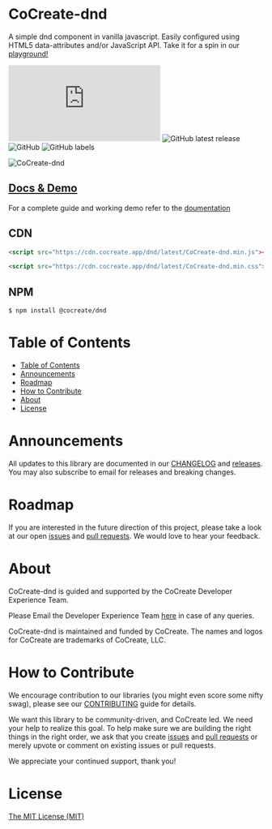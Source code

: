 # CoCreate-dnd

A simple dnd component in vanilla javascript. Easily configured using HTML5 data-attributes and/or JavaScript API. Take it for a spin in our [playground!](https://cocreate.app/docs/dnd)

![GitHub file size in bytes](https://img.shields.io/github/size/CoCreate-app/CoCreate-dnd/dist/CoCreate-dnd.min.js?label=minified%20size&style=for-the-badge)
![GitHub latest release](https://img.shields.io/github/v/release/CoCreate-app/CoCreate-dnd?style=for-the-badge)
![GitHub](https://img.shields.io/github/license/CoCreate-app/CoCreate-dnd?style=for-the-badge)
![GitHub labels](https://img.shields.io/github/labels/CoCreate-app/CoCreate-dnd/help%20wanted?style=for-the-badge)

![CoCreate-dnd](https://cdn.cocreate.app/docs/CoCreate-dnd.gif)

## [Docs & Demo](https://cocreate.app/docs/clone)

For a complete guide and working demo refer to the [doumentation](https://cocreate.app/docs/dnd)

## CDN

```html
<script src="https://cdn.cocreate.app/dnd/latest/CoCreate-dnd.min.js"></script>
```

```html
<script src="https://cdn.cocreate.app/dnd/latest/CoCreate-dnd.min.css"></script>
```

## NPM

```shell
$ npm install @cocreate/dnd
```

# Table of Contents

- [Table of Contents](#table-of-contents)
- [Announcements](#announcements)
- [Roadmap](#roadmap)
- [How to Contribute](#how-to-contribute)
- [About](#about)
- [License](#license)

<a name="announcements"></a>

# Announcements

All updates to this library are documented in our [CHANGELOG](https://github.com/CoCreate-app/CoCreate-dnd/blob/master/CHANGELOG.md) and [releases](https://github.com/CoCreate-app/CoCreate-dnd/releases). You may also subscribe to email for releases and breaking changes.

<a name="roadmap"></a>

# Roadmap

If you are interested in the future direction of this project, please take a look at our open [issues](https://github.com/CoCreate-app/CoCreate-dnd/issues) and [pull requests](https://github.com/CoCreate-app/CoCreate-dnd/pulls). We would love to hear your feedback.

<a name="about"></a>

# About

CoCreate-dnd is guided and supported by the CoCreate Developer Experience Team.

Please Email the Developer Experience Team [here](mailto:develop@cocreate.app) in case of any queries.

CoCreate-dnd is maintained and funded by CoCreate. The names and logos for CoCreate are trademarks of CoCreate, LLC.

<a name="contribute"></a>

# How to Contribute

We encourage contribution to our libraries (you might even score some nifty swag), please see our [CONTRIBUTING](https://github.com/CoCreate-app/CoCreate-dnd/blob/master/CONTRIBUTING.md) guide for details.

We want this library to be community-driven, and CoCreate led. We need your help to realize this goal. To help make sure we are building the right things in the right order, we ask that you create [issues](https://github.com/CoCreate-app/CoCreate-dnd/issues) and [pull requests](https://github.com/CoCreate-app/CoCreate-dnd/pulls) or merely upvote or comment on existing issues or pull requests.

We appreciate your continued support, thank you!

# License

[The MIT License (MIT)](https://github.com/CoCreate-app/CoCreate-dnd/blob/master/LICENSE)
